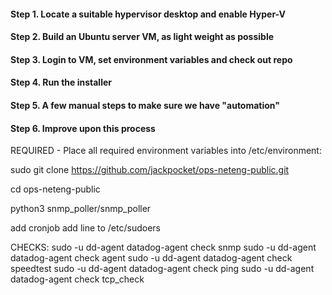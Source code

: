 #### Step 1. Locate a suitable hypervisor desktop and enable Hyper-V
#### Step 2. Build an Ubuntu server VM, as light weight as possible
#### Step 3. Login to VM, set environment variables and check out repo
#### Step 4. Run the installer
#### Step 5. A few manual steps to make sure we have "automation"
#### Step 6. Improve upon this process

REQUIRED - Place all required environment variables into /etc/environment:

sudo git clone https://github.com/jackpocket/ops-neteng-public.git

cd ops-neteng-public

python3 snmp_poller/snmp_poller

add cronjob
add line to /etc/sudoers

CHECKS:
sudo -u dd-agent datadog-agent check snmp
sudo -u dd-agent datadog-agent check agent
sudo -u dd-agent datadog-agent check speedtest
sudo -u dd-agent datadog-agent check ping
sudo -u dd-agent datadog-agent check tcp_check
